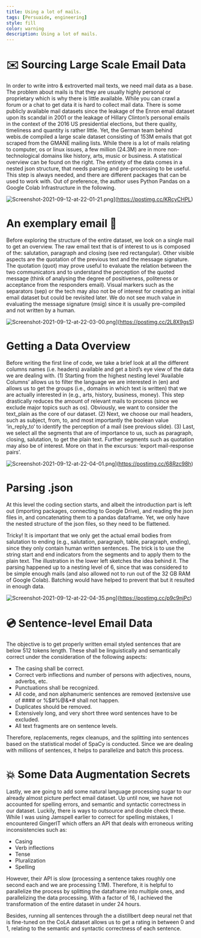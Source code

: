 ```yaml
---
title: Using a lot of mails.
tags: [Persuaide, engineering]
style: fill
color: warning
description: Using a lot of mails.
---
```


# ✉️ Sourcing Large Scale Email Data

In order to write intro & extroverted mail texts, we need mail data as a base. The problem about mails is that they are usually highly personal  or proprietary which is why there is little available. While you can crawl a forum or a chat to get data it is hard to collect mail data. 
There is some publicly available mail datasets since the leakage of the Enron email dataset upon its scandal in 2001 or the leakage of Hillary Clinton’s personal emails in the context of the 2016 US presidential elections, but there quality, timeliness and quantity is rather little. 
Yet, the German team behind webis.de compiled a large scale dataset consisting of 153M emails that got scraped from the GMANE mailing lists. 
While there is a lot of mails relating to computer, os or linux issues, a few million (24.3M) are in more non-technological domains like history, arts, music or business. A statistical overview can be found on the right.
The entirety of the data comes in a nested json structure, that needs parsing and pre-processing to be useful. 
This step is always needed, and there are different packages that can be used to work with. 
Out of preference, the author uses Python Pandas on a Google Colab Infrastructure in the following.

![Screenshot-2021-09-12-at-22-01-21.png](https://i.postimg.cc/tCWCn07r/Screenshot-2021-09-12-at-22-01-21.png)](https://postimg.cc/KRcyCHPL)

# An exemplary email 📃


Before exploring the structure of the entire dataset, we look on a single mail to get an overview. 
The raw email text that is of  interest to us is composed of the: salutation, paragraph and closing (see red rectangular).
Other visible aspects are the quotation of the previous text and the message signature. 
The quotation (quot) may prove useful to evaluate the relation between the two communicators and to understand the perception of the quoted message (think of analysing the degree of positiveness, politeness or acceptance from the responders email). 
Visual markers such as the separators (sep) or the tech may also not be of interest for creating an initial email dataset but could be revisited later.
We do not see much value in evaluating the message signature (msig) since it is usually pre-compiled and not written by a human.

![Screenshot-2021-09-12-at-22-03-00.png](https://i.postimg.cc/WzMLzvSg/Screenshot-2021-09-12-at-22-03-00.png)](https://postimg.cc/2L8X9gsS)

# Getting a Data Overview

Before writing the first line of code, we take a brief look at all the different columns names (i.e. headers) available and get a bird’s eye view of the data we are dealing with.
(1) Starting from the highest nesting level ‘Available Columns’ allows us to filter the language we are interested in (en) and allows us to get the groups (i.e., domains in which text is written) that we are actually interested in (e.g., arts, history, business, money). This step drastically reduces the amount of relevant mails to process (since we exclude major topics such as os). Obviously, we want to consider the text_plain as the core of our dataset.
(2) Next, we choose our mail headers, such as subject, from, to, and most importantly the boolean value ‘in_reply_to‘ to identify the perception of a mail (see previous slide).
(3) Last, we select all the segments that are of importance to us, such as paragraph, closing, salutation, to get the plain text. Further segments such as quotation may also be of interest. More on that in the excursus: ‘export mail-response pairs’.

![Screenshot-2021-09-12-at-22-04-01.png](https://i.postimg.cc/T3NSR1GB/Screenshot-2021-09-12-at-22-04-01.png)](https://postimg.cc/68Rzc98h)


# Parsing .json

At this level the coding section starts, and albeit the introduction part is left out (importing packages, connecting to Google Drive), and reading the json files in, and concatenating them to a pandas dataframe.
Yet, we only have the nested structure of the json files, so they need to be flattened. 

Tricky! It is important that we only get the actual email bodies from salutation to ending (e.g., salutation, paragraph, table, paragraph, ending), since they only contain human written sentences. 
The trick is to use the string start and end indicators from the segments and to apply them to the plain text. The illustration in the lower left sketches the idea behind it. 
The parsing happened up to a nesting level of 6, since that was considered to be simple enough mails (and also allowed not to run out of the 32 GB RAM of Google Colab). Batching would have helped to prevent that but it resulted in enough data. 


![Screenshot-2021-09-12-at-22-04-35.png](https://i.postimg.cc/DZn1HQHh/Screenshot-2021-09-12-at-22-04-35.png)](https://postimg.cc/p9c9njPc)

# 💿 Sentence-level Email Data 

The objective is to get properly written email styled sentences that are below 512 tokens length. These shall be linguistically and semantically correct under the consideration of the following aspects:

- The casing shall be correct.
- Correct verb inflections and number of persons with adjectives, nouns, adverbs, etc.
- Punctuations shall be recognized.
- All code, and non alphanumeric sentences are removed (extensive use of #### or %$#%@&*# shall not happen.
- Duplicates should be removed.
- Extensively long, and very short three word sentences have to be excluded.
- All text fragments are on sentence levels.

Therefore, replacements, regex cleanups, and the splitting into sentences based on the statistical model of SpaCy is conducted. Since we are dealing with millions of sentences, it helps to parallelize and batch this process.

# 💥 Some Data Augmentation Secrets

Lastly, we are going to add some natural language processing sugar to our already almost picture perfect email dataset.
Up until now, we have not accounted for spelling errors, and semantic and syntactic correctness in our dataset.
Luckily, there is ways to outsource and double check these. While I was using Jamspell earlier to correct for spelling mistakes, I encountered GingerIT which offers an API that deals with erroneous writing inconsistencies such as:

- Casing
- Verb inflections
- Tense
- Pluralization
- Spelling

However, their API is slow (processing a sentence takes roughly one second each and we are processing 1.1M). Therefore, it is helpful to parallelize the process by splitting the dataframe into multiple ones, and parallelizing the data processing. With a factor of 16, I achieved the transformation of the entire dataset in under 24 hours. 

Besides, running all sentences through the a distillbert deep neural net that is fine-tuned on the CoLA dataset allows us to get a rating in between 0 and 1, relating to the semantic and syntactic correctness of each sentence.
